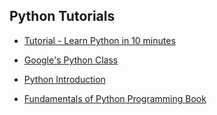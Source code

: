 ## Python Tutorials

* [Tutorial - Learn Python in 10 minutes](https://www.stavros.io/tutorials/python/)

* [Google's Python Class](https://developers.google.com/edu/python/)

* [Python Introduction](https://www.w3schools.com/python/python_intro.asp)

* [Fundamentals of Python Programming Book](./zpython-book.pdf) 

